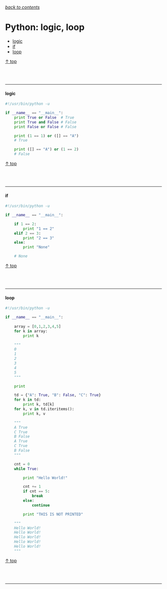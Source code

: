 [*back to contents*](https://github.com/gyuho/learn#contents)<br>

# Python: logic, loop

- [logic](#logic)
- [if](#if)
- [loop](#loop)

[↑ top](#python-logic-loop)
<br><br><br><br><hr>


#### logic

```python
#!/usr/bin/python -u

if __name__ == "__main__":
    print True or False  # True
    print True and False # False
    print False or False # False

    print (1 == 1) or ([] == "A")
    # True

    print ([] == "A") or (1 == 2)
    # False 
```

[↑ top](#python-logic-loop)
<br><br><br><br><hr>


#### if

```python
#!/usr/bin/python -u

if __name__ == "__main__":

    if 1 == 2:
        print "1 == 2"
    elif 2 == 3:
        print "2 == 3"
    else:
        print "None"

    # None
```

[↑ top](#python-logic-loop)
<br><br><br><br><hr>


#### loop

```python
#!/usr/bin/python -u

if __name__ == "__main__":
    
    array = [0,1,2,3,4,5]
    for k in array:
        print k

    """
    0
    1
    2
    3
    4
    5
    """

    print

    td = {"A": True, "B": False, "C": True}
    for k in td:
        print k, td[k]
    for k, v in td.iteritems():
        print k, v

    """
    A True
    C True
    B False
    A True
    C True
    B False
    """

    cnt = 0
    while True:

        print "Hello World!"

        cnt += 1
        if cnt == 5:
            break
        else:
            continue

        print "THIS IS NOT PRINTED"

    """
    Hello World!
    Hello World!
    Hello World!
    Hello World!
    Hello World!
    """
```

[↑ top](#python-logic-loop)
<br><br><br><br><hr>

